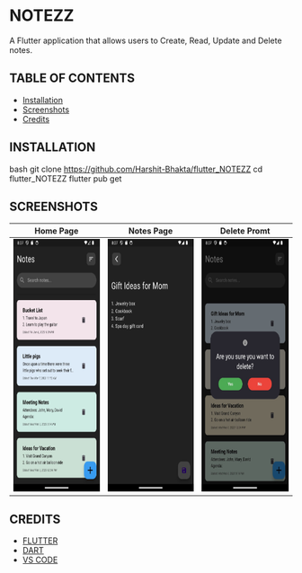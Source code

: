# NOTEZZ
A Flutter application that allows users to Create, Read, Update and Delete notes.



##  TABLE OF CONTENTS

- [Installation](#installation)
- [Screenshots](#screenshots)
- [Credits](#credits)

## INSTALLATION

bash
git clone https://github.com/Harshit-Bhakta/flutter_NOTEZZ
cd flutter_NOTEZZ
flutter pub get


## SCREENSHOTS




| Home Page | Notes Page | Delete Promt |
| --- | --- | --- |
|  <img src="./assets/homepage.jpg" alt="Screenshot 1" height=450>  | <img src="./assets/home.jpg" alt="Screenshot 2" height=450> | <img src="./assets/delete.jpg" alt="Screenshot 3" height=450> |


## CREDITS

- [FLUTTER](https://flutter.dev/)
- [DART](https://dart.dev/)
- [VS CODE](https://code.visualstudio.com/)
